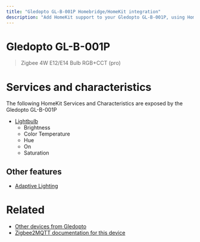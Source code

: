 ```yaml
---
title: "Gledopto GL-B-001P Homebridge/HomeKit integration"
description: "Add HomeKit support to your Gledopto GL-B-001P, using Homebridge, Zigbee2MQTT and homebridge-z2m."
---
```

<!---
This file has been GENERATED using src/docgen/docgen.ts
DO NOT EDIT THIS FILE MANUALLY!
-->
# Gledopto GL-B-001P
> Zigbee 4W E12/E14 Bulb RGB+CCT (pro)


# Services and characteristics
The following HomeKit Services and Characteristics are exposed by
the Gledopto GL-B-001P

* [Lightbulb](../../light.md)
  * Brightness
  * Color Temperature
  * Hue
  * On
  * Saturation


## Other features
* [Adaptive Lighting](../../light.md)


# Related
* [Other devices from Gledopto](../index.md#gledopto)
* [Zigbee2MQTT documentation for this device](https://www.zigbee2mqtt.io/devices/GL-B-001P.html)